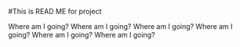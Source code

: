 #This is READ ME for project

Where am I going?
Where am I going?
Where am I going?
Where am I going?
Where am I going?
Where am I going?